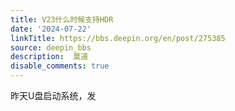 ```yaml
---
title: V23什么时候支持HDR
date: '2024-07-22'
linkTitle: https://bbs.deepin.org/en/post/275385
source: deepin_bbs
description:  莫道 
disable_comments: true
---
```

昨天U盘启动系统，发
